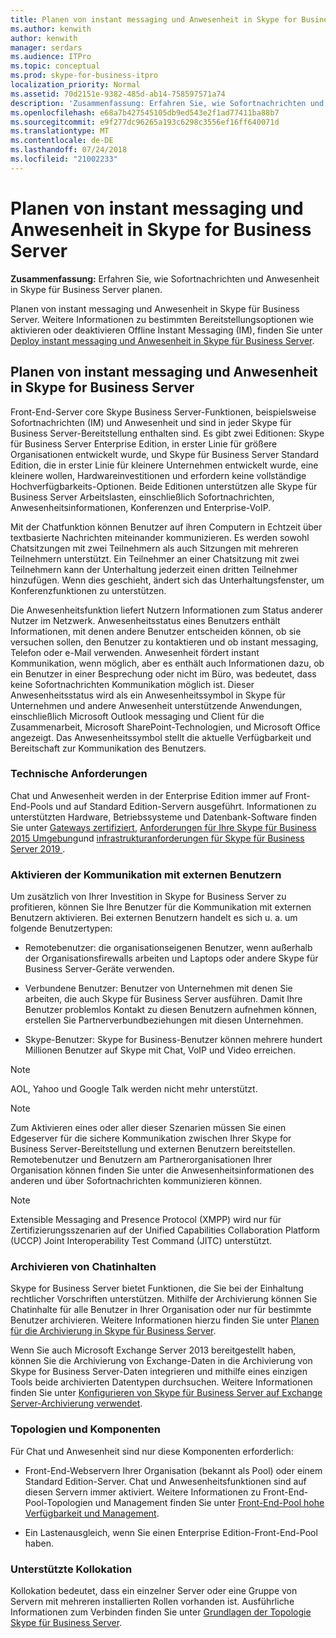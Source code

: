 ```yaml
---
title: Planen von instant messaging und Anwesenheit in Skype for Business Server
ms.author: kenwith
author: kenwith
manager: serdars
ms.audience: ITPro
ms.topic: conceptual
ms.prod: skype-for-business-itpro
localization_priority: Normal
ms.assetid: 70d2151e-9382-485d-ab14-758597571a74
description: 'Zusammenfassung: Erfahren Sie, wie Sofortnachrichten und Anwesenheit in Skype für Business Server planen.'
ms.openlocfilehash: e68a7b427545105db9ed543e2f1ad77411ba88b7
ms.sourcegitcommit: e9f277dc96265a193c6298c3556ef16ff640071d
ms.translationtype: MT
ms.contentlocale: de-DE
ms.lasthandoff: 07/24/2018
ms.locfileid: "21002233"
---
```

# <a name="plan-for-instant-messaging-and-presence-in-skype-for-business-server"></a>Planen von instant messaging und Anwesenheit in Skype for Business Server
 
**Zusammenfassung:** Erfahren Sie, wie Sofortnachrichten und Anwesenheit in Skype für Business Server planen.
  
Planen von instant messaging und Anwesenheit in Skype für Business Server. Weitere Informationen zu bestimmten Bereitstellungsoptionen wie aktivieren oder deaktivieren Offline Instant Messaging (IM), finden Sie unter [Deploy instant messaging und Anwesenheit in Skype für Business Server](../deploy/im-and-presence/im-and-presence.md).
  
## <a name="plan-for-instant-messaging-and-presence-in-skype-for-business-server"></a>Planen von instant messaging und Anwesenheit in Skype for Business Server

Front-End-Server core Skype Business Server-Funktionen, beispielsweise Sofortnachrichten (IM) und Anwesenheit und sind in jeder Skype für Business Server-Bereitstellung enthalten sind. Es gibt zwei Editionen: Skype für Business Server Enterprise Edition, in erster Linie für größere Organisationen entwickelt wurde, und Skype für Business Server Standard Edition, die in erster Linie für kleinere Unternehmen entwickelt wurde, eine kleinere wollen, Hardwareinvestitionen und erfordern keine vollständige Hochverfügbarkeits-Optionen. Beide Editionen unterstützen alle Skype für Business Server Arbeitslasten, einschließlich Sofortnachrichten, Anwesenheitsinformationen, Konferenzen und Enterprise-VoIP.
  
Mit der Chatfunktion können Benutzer auf ihren Computern in Echtzeit über textbasierte Nachrichten miteinander kommunizieren. Es werden sowohl Chatsitzungen mit zwei Teilnehmern als auch Sitzungen mit mehreren Teilnehmern unterstützt. Ein Teilnehmer an einer Chatsitzung mit zwei Teilnehmern kann der Unterhaltung jederzeit einen dritten Teilnehmer hinzufügen. Wenn dies geschieht, ändert sich das Unterhaltungsfenster, um Konferenzfunktionen zu unterstützen.
  
Die Anwesenheitsfunktion liefert Nutzern Informationen zum Status anderer Nutzer im Netzwerk. Anwesenheitsstatus eines Benutzers enthält Informationen, mit denen andere Benutzer entscheiden können, ob sie versuchen sollen, den Benutzer zu kontaktieren und ob instant messaging, Telefon oder e-Mail verwenden. Anwesenheit fördert instant Kommunikation, wenn möglich, aber es enthält auch Informationen dazu, ob ein Benutzer in einer Besprechung oder nicht im Büro, was bedeutet, dass keine Sofortnachrichten Kommunikation möglich ist. Dieser Anwesenheitsstatus wird als ein Anwesenheitssymbol in Skype für Unternehmen und andere Anwesenheit unterstützende Anwendungen, einschließlich Microsoft Outlook messaging und Client für die Zusammenarbeit, Microsoft SharePoint-Technologien, und Microsoft Office angezeigt. Das Anwesenheitssymbol stellt die aktuelle Verfügbarkeit und Bereitschaft zur Kommunikation des Benutzers. 
  
### <a name="technical-requirements"></a>Technische Anforderungen

Chat und Anwesenheit werden in der Enterprise Edition immer auf Front-End-Pools und auf Standard Edition-Servern ausgeführt. Informationen zu unterstützten Hardware, Betriebssysteme und Datenbank-Software finden Sie unter [Gateways zertifiziert](../../SfbPartnerCertification/certification/infra-gateways.md), [Anforderungen für Ihre Skype für Business 2015 Umgebung](requirements-for-your-environment/requirements-for-your-environment.md)und [infrastrukturanforderungen für Skype für Business Server 2019 ](../../SfBServer2019/plan/system-requirements.md).
  
### <a name="enabling-communication-with-external-users"></a>Aktivieren der Kommunikation mit externen Benutzern

Um zusätzlich von Ihrer Investition in Skype for Business Server zu profitieren, können Sie Ihre Benutzer für die Kommunikation mit externen Benutzern aktivieren. Bei externen Benutzern handelt es sich u. a. um folgende Benutzertypen:
  
- Remotebenutzer: die organisationseigenen Benutzer, wenn außerhalb der Organisationsfirewalls arbeiten und Laptops oder andere Skype für Business Server-Geräte verwenden.
    
- Verbundene Benutzer: Benutzer von Unternehmen mit denen Sie arbeiten, die auch Skype für Business Server ausführen. Damit Ihre Benutzer problemlos Kontakt zu diesen Benutzern aufnehmen können, erstellen Sie Partnerverbundbeziehungen mit diesen Unternehmen. 
    
- Skype-Benutzer: Skype for Business-Benutzer können mehrere hundert Millionen Benutzer auf Skype mit Chat, VoIP und Video erreichen.
    
> [!NOTE]
> AOL, Yahoo und Google Talk werden nicht mehr unterstützt. 
  
> [!NOTE]
> Zum Aktivieren eines oder aller dieser Szenarien müssen Sie einen Edgeserver für die sichere Kommunikation zwischen Ihrer Skype for Business Server-Bereitstellung und externen Benutzern bereitstellen. Remotebenutzer und Benutzern am Partnerorganisationen Ihrer Organisation können finden Sie unter die Anwesenheitsinformationen des anderen und über Sofortnachrichten kommunizieren können. 
  
> [!NOTE]
> Extensible Messaging and Presence Protocol (XMPP) wird nur für Zertifizierungsszenarien auf der Unified Capabilities Collaboration Platform (UCCP) Joint Interoperability Test Command (JITC) unterstützt. 
  
### <a name="archiving-im-content"></a>Archivieren von Chatinhalten

Skype for Business Server bietet Funktionen, die Sie bei der Einhaltung rechtlicher Vorschriften unterstützen. Mithilfe der Archivierung können Sie Chatinhalte für alle Benutzer in Ihrer Organisation oder nur für bestimmte Benutzer archivieren. Weitere Informationen hierzu finden Sie unter [Planen für die Archivierung in Skype für Business Server](archiving/archiving.md). 
  
Wenn Sie auch Microsoft Exchange Server 2013 bereitgestellt haben, können Sie die Archivierung von Exchange-Daten in die Archivierung von Skype for Business Server-Daten integrieren und mithilfe eines einzigen Tools beide archivierten Datentypen durchsuchen. Weitere Informationen finden Sie unter [Konfigurieren von Skype für Business Server auf Exchange Server-Archivierung verwendet](../deploy/integrate-with-exchange-server/use-exchange-archiving.md).
  
### <a name="topologies-and-components"></a>Topologien und Komponenten

Für Chat und Anwesenheit sind nur diese Komponenten erforderlich:
  
- Front-End-Webservern Ihrer Organisation (bekannt als Pool) oder einem Standard Edition-Server. Chat und Anwesenheitsfunktionen sind auf diesen Servern immer aktiviert. Weitere Informationen zu Front-End-Pool-Topologien und Management finden Sie unter [Front-End-Pool hohe Verfügbarkeit und Management](high-availability-and-disaster-recovery/high-availability.md).
    
- Ein Lastenausgleich, wenn Sie einen Enterprise Edition-Front-End-Pool haben.
    
### <a name="supported-collocation"></a>Unterstützte Kollokation

Kollokation bedeutet, dass ein einzelner Server oder eine Gruppe von Servern mit mehreren installierten Rollen vorhanden ist. Ausführliche Informationen zum Verbinden finden Sie unter [Grundlagen der Topologie Skype für Business Server](topology-basics/topology-basics.md). 
  


